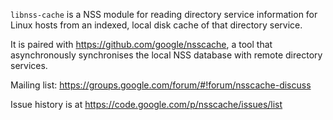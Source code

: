 `libnss-cache` is a NSS module for reading directory service information for Linux hosts from an indexed, local disk cache of that directory service.

It is paired with https://github.com/google/nsscache, a tool that asynchronously synchronises the local NSS database with remote directory services.

Mailing list: https://groups.google.com/forum/#!forum/nsscache-discuss

Issue history is at https://code.google.com/p/nsscache/issues/list
